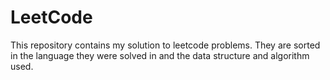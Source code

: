 # LeetCode
This repository contains my solution to leetcode problems. They are sorted in the language they were solved in and the data structure and algorithm used. 

